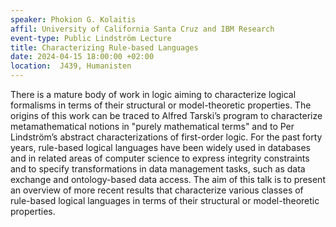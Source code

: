 ```yaml
---
speaker: Phokion G. Kolaitis
affil: University of California Santa Cruz and IBM Research
event-type: Public Lindström Lecture
title: Characterizing Rule-based Languages
date: 2024-04-15 18:00:00 +02:00
location:  J439, Humanisten
---
```


There is a mature body of work in logic aiming to characterize logical formalisms in terms of their structural or model-theoretic properties. 
The origins of this work can be traced to Alfred Tarski’s program to characterize metamathematical notions in "purely mathematical terms" and to Per Lindström’s abstract characterizations of first-order logic. 
For the past forty years, rule-based logical languages have been widely used in databases and in related areas of computer science to express integrity constraints and to specify transformations in data management tasks, such as data exchange and ontology-based data access. 
The aim of this talk is to present an overview of more recent results that characterize various classes of rule-based logical languages in terms of their structural or model-theoretic properties.

